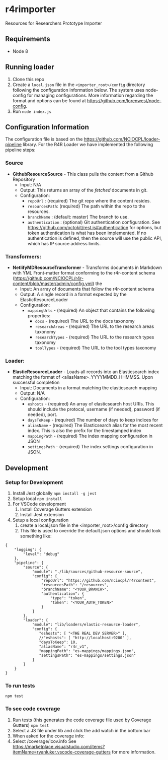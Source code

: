# r4rimporter
Resources for Researchers Prototype Importer

## Requirements
* Node 8

## Running loader
1. Clone this repo
1. Create a `local.json` file in the `<importer_root>/config` directory following the configuration information below. The system uses node-config for managing configurations. More information regarding the format and options can be found at https://github.com/lorenwest/node-config.
1. Run `node index.js`

## Configuration Information
The configuration file is based on the https://github.com/NCIOCPL/loader-pipeline library.  For the R4R Loader we have implemented the following pipeline steps:
### Source
* **GithubResourceSource** - This class pulls the content from a Github Repository
  * Input: N/A
  * Output: This returns an array of the *fetched* documents in git.
  * Configuration:
    * `repoUrl` : (required) The git repo where the content resides.
    * `resourcesPath`: (required) The path within the repo to the resources.
    * `branchName` : (default: master) The branch to use.
    * `authentication` : (optional) Git authentication configuration. See https://github.com/octokit/rest.js#authentication for options, but token authentication is what has been implemented. If no authentication is defined, then the source will use the public API, which has IP source address limits.
### Transformers:
* **NetlifyMDResourceTransformer** - Transforms documents in Markdown with YML Front-matter format conforming to the r4r-content schema (https://github.com/NCIOCPL/r4r-content/blob/master/admin/config.yml) the
  * Input: An array of documents that follow the r4r-content schema
  * Output: A single record in a format expected by the ElasticResourceLoader
  * Configuration:
    * `mappingUrls` - (required) An object that contains the following properties:
      * `docs` - (required) The URL to the docs taxonomy
      * `researchAreas` - (required) The URL to the research areas taxonomy
      * `researchTypes` - (required) The URL to the research types taxonomy
      * `toolTypes` - (required) The URL to the tool types taxonomy
### Loader:
* **ElasticResourceLoader** - Loads all records into an Elasticsearch index matching the format of \<aliasName\>\_YYYYMMDD\_HHMMSS. Upon successful completion
  * Input: Documents in a format matching the elasticsearch mapping
  * Output: N/A
  * Configuration:
    * `eshosts` - (required) An array of elasticsearch host URIs. This should include the protocal, username (if needed), password (if needed), port.
    * `daysToKeep` - (required) The number of days to keep indices for
    * `aliasName` - (required) The Elasticsearch alias for the most recent index. This is also the prefix for the timestamped index
    * `mappingPath` - (required) The index mapping configuration in JSON
    * `settingsPath` - (required) The index settings configuration in JSON.



## Development
### Setup for Development
1. Install Jest globally
`npm install -g jest`
2. Setup local
`npm install`
3. For VSCode development
   1. Install Coverage Gutters extension
   2. Install Jest extension
4. Setup a local configuration
   1. create a local.json file in the <importer_root>/config directory
   2. This file is used to override the default.json options and should look something like:
```
{
    "logging": {
        "level": "debug"
    },
    "pipeline": {
        "source": {
            "module": "./lib/sources/github-resource-source",
            "config": {
                "repoUrl": "https://github.com/nciocpl/r4rcontent",
                "resourcesPath": "/resources",
                "branchName": "<YOUR_BRANCH>",
                "authentication": {
                    "type": "token",
                    "token": "<YOUR_AUTH_TOKEN>"
                }
            }
        },
        "loader": {
            "module": "lib/loaders/elastic-resource-loader",
            "config": {
               "eshosts": [ "<THE REAL DEV SERVER>" ],
               //"eshosts": [ "http://localhost:9200" ],
               "daysToKeep": 10,
               "aliasName": "r4r_v1",
               "mappingPath": "es-mappings/mappings.json",
               "settingsPath": "es-mappings/settings.json"
            }
        }
    }
}
```

### To run tests
`npm test`

### To see code coverage
1. Run tests (this generates the code coverage file used by Coverage Gutters)
`npm test`
2. Select a JS file under lib and click the add watch in the bottom bar
3. When asked for the coverage info:
3. Select <projroot>/coverage/lcov.info
See https://marketplace.visualstudio.com/items?itemName=ryanluker.vscode-coverage-gutters for more information.
